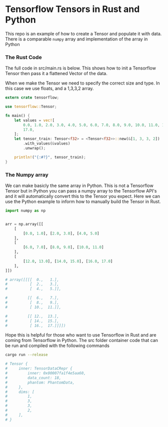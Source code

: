 # Tensorflow Tensors in Rust and Python

This repo is an example of how to create a Tensor and populate it with data. There is a comparable `numpy` array and implementation of the array in Python

### The Rust Code

The full code in src/main.rs is below. This shows how to init a Tensorflow Tensor then pass it a flattened Vector of the data.

When we make the Tensor we need to specify the correct size and type. In this case we use floats, and a 1,3,3,2 array.

```rust
extern crate tensorflow;

use tensorflow::Tensor;

fn main() {
    let values = vec![
        0.0, 1.0, 2.0, 3.0, 4.0, 5.0, 6.0, 7.0, 8.0, 9.0, 10.0, 11.0, 12.0, 13.0, 14.0, 15.0, 16.0,
        17.0,
    ];
    let tensor_train: Tensor<f32> = <Tensor<f32>>::new(&[1, 3, 3, 2])
        .with_values(&values)
        .unwrap();

    println!("{:#?}", tensor_train);
}
```

### The Numpy array

We can make basicly the same array in Python. This is not a Tensorflow Tensor but in Python you can pass a numpy array to the Tensorflow API's and it will automatically convert this to the Tensor you expect. Here we can use the Python example to inform how to manually build the Tensor in Rust.

```python
import numpy as np


arr = np.array([[
    [
        [0.0, 1.0], [2.0, 3.0], [4.0, 5.0]
    ],
    [
        [6.0, 7.0], [8.0, 9.0], [10.0, 11.0]
    ],
    [
        [12.0, 13.0], [14.0, 15.0], [16.0, 17.0]
    ],
]])

# array([[[[  0.,   1.],
#          [  2.,   3.],
#          [  4.,   5.]], 

#         [[  6.,   7.],
#          [  8.,   9.],
#          [ 10.,  11.]],

#         [[ 12.,  13.],
#          [ 14.,  15.],
#          [ 16.,  17.]]]])
```


Hope this is helpful for those who want to use Tensorflow in Rust and are coming from Tensorflow in Python. The src folder container code that can be run and compiled with the following commands

```bash
cargo run --release

# Tensor {
#     inner: TensorDataCRepr {
#         inner: 0x00007fa1f4e5aa60,
#         data_count: 18,
#         phantom: PhantomData,
#     },
#     dims: [
#         1,
#         3,
#         3,
#         2,
#     ],
# }
```